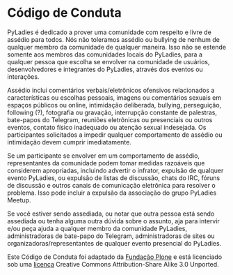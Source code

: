 # Código de Conduta

PyLadies é dedicado a prover uma comunidade com respeito e livre de assédio para todos. Nós não toleramos assédio ou bullying de nenhum de qualquer membro da comunidade de qualquer maneira. Isso não se estende somente aos membros das comunidades locais do PyLadies, para a qualquer pessoa que escolha se envolver na comunidade de usuários, desenvolvedores e integrantes do PyLadies, através dos eventos ou interações. 

Assédio inclui comentários verbais/eletrônicos ofensivos relacionados a características ou escolhas pessoais, imagens ou comentários sexuais em espaços públicos ou online, intimidação deliberada, bullying, perseguição, following (?), fotografia ou gravação, interrupção constante de palestras, bate-papos do Telegram, reuniões eletrônicas ou presenciais ou outros eventos, contato físico inadequado ou atenção sexual indesejada. Os participantes solicitados a impedir qualquer comportamento de assédio ou intimidação devem cumprir imediatamente. 

Se um participante se envolver em um comportamento de assédio, representantes da comunidade podem tomar medidas razoáveis que considerem apropriadas, incluindo advertir o infrator, expulsão de qualquer evento PyLadies, ou expulsão de listas de discussão, chats do IRC, fóruns de discussão e outros canais de comunicação eletrônica para resolver o problema. Isso pode incluir a expulsão da associação do grupo PyLadies Meetup.

Se você estiver sendo assediada, ou notar que outra pessoa está sendo assediada ou tenha alguma outra dúvida sobre o assunto, aja para intervir e/ou peça ajuda a qualquer membro da comunidade PyLadies, administradoras de bate-papo do Telegram, administradoras de sites ou organizadoras/representantes de qualquer evento presencial do PyLadies.

Este Código de Conduta foi adaptado da [Fundação Plone](http://plone.org/foundation/materials/foundation-resolutions/code-of-conduct) e está licenciado sob uma [licença](https://creativecommons.org/licenses/by-sa/3.0/) Creative Commons Attribution-Share Alike 3.0 Unported.




